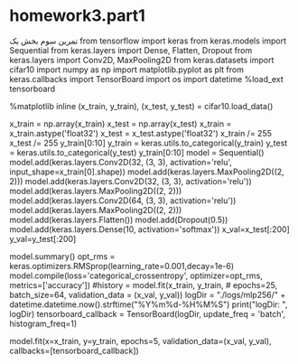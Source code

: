 # homework3.part1
تمرین سوم بخش یک
from tensorflow import keras
from keras.models import Sequential
from keras.layers import Dense, Flatten, Dropout
from keras.layers import Conv2D, MaxPooling2D
from keras.datasets import cifar10
import numpy as np
import matplotlib.pyplot as plt
from keras.callbacks import TensorBoard
import os
import datetime
%load_ext tensorboard

%matplotlib inline
(x_train, y_train), (x_test, y_test) = cifar10.load_data()

x_train = np.array(x_train)
x_test = np.array(x_test)
x_train = x_train.astype('float32')
x_test = x_test.astype('float32')
x_train /= 255
x_test /= 255
y_train[0:10]
y_train = keras.utils.to_categorical(y_train)
y_test = keras.utils.to_categorical(y_test)
y_train[0:10]
model = Sequential()
model.add(keras.layers.Conv2D(32, (3, 3), activation='relu',
                        input_shape=x_train[0].shape))
model.add(keras.layers.MaxPooling2D((2, 2)))
model.add(keras.layers.Conv2D(32, (3, 3), activation='relu'))
model.add(keras.layers.MaxPooling2D((2, 2)))
model.add(keras.layers.Conv2D(64, (3, 3), activation='relu'))
model.add(keras.layers.MaxPooling2D((2, 2)))
model.add(keras.layers.Flatten())
model.add(Dropout(0.5))
model.add(keras.layers.Dense(10, activation='softmax'))
x_val=x_test[:200]
y_val=y_test[:200]

model.summary()
opt_rms = keras.optimizers.RMSprop(learning_rate=0.001,decay=1e-6)
model.compile(loss='categorical_crossentropy',
              optimizer=opt_rms,
              metrics=['accuracy'])
#history = model.fit(x_train, y_train,
         # epochs=25, batch_size=64, validation_data = (x_val, y_val))
logDir = "./logs/mlp256/" + datetime.datetime.now().strftime("%Y%m%d-%H%M%S")
print("logDir: ", logDir)
tensorboard_callback = TensorBoard(logDir, update_freq = 'batch', histogram_freq=1)

model.fit(x=x_train, 
          y=y_train, 
          epochs=5, 
          validation_data=(x_val, y_val), 
          callbacks=[tensorboard_callback])
